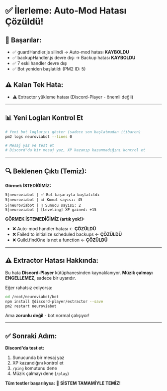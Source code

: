 # ✅ İlerleme: Auto-Mod Hatası Çözüldü!

## 🎉 Başarılar:
- ✅ guardHandler.js silindi → Auto-mod hatası **KAYBOLDU**
- ✅ backupHandler.js devre dışı → Backup hatası **KAYBOLDU**
- ✅ 7 eski handler devre dışı
- ✅ Bot yeniden başlatıldı (PM2 ID: 5)

## ⚠️ Kalan Tek Hata:
- ⚠️ Extractor yükleme hatası (Discord-Player - önemli değil)

---

## 📊 Yeni Logları Kontrol Et

```bash
# Yeni bot loglarını göster (sadece son başlatmadan itibaren)
pm2 logs neuroviabot --lines 0

# Mesaj yaz ve test et
# Discord'da bir mesaj yaz, XP kazanıp kazanmadığını kontrol et
```

---

## 🔍 Beklenen Çıktı (Temiz):

**Görmek İSTEDİĞİMİZ:**
```
5|neuroviabot | ✅ Bot başarıyla başlatıldı
5|neuroviabot | 📊 Komut sayısı: 45
5|neuroviabot | 🏢 Sunucu sayısı: 2
5|neuroviabot | [Leveling] XP gained: +15
```

**GÖRMEK İSTEMEDİĞİMİZ (artık yok!):**
- ❌ Auto-mod handler hatası ← **ÇÖZÜLDÜ**
- ❌ Failed to initialize scheduled backups ← **ÇÖZÜLDÜ**
- ❌ Guild.findOne is not a function ← **ÇÖZÜLDÜ**

---

## ⚠️ Extractor Hatası Hakkında:

Bu hata **Discord-Player** kütüphanesinden kaynaklanıyor. **Müzik çalmayı ENGELLEMEZ**, sadece bir uyarıdır.

Eğer rahatsız ediyorsa:
```bash
cd /root/neuroviabot/bot
npm install @discord-player/extractor --save
pm2 restart neuroviabot
```

Ama **zorunlu değil** - bot normal çalışıyor!

---

## ✅ Sonraki Adım:

**Discord'da test et:**
1. Sunucunda bir mesaj yaz
2. XP kazandığını kontrol et
3. `/ping` komutunu dene
4. Müzik çalmayı dene (`/play`)

**Tüm testler başarılıysa:** 🎉 **SİSTEM TAMAMİYLE TEMİZ!**

